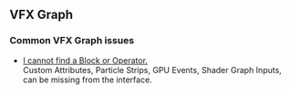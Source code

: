 ## VFX Graph
### Common VFX Graph issues
- [I cannot find a Block or Operator.](VFX%20Graph/Experimental%20Operators.md)  
  Custom Attributes, Particle Strips, GPU Events, Shader Graph Inputs, can be missing from the interface.